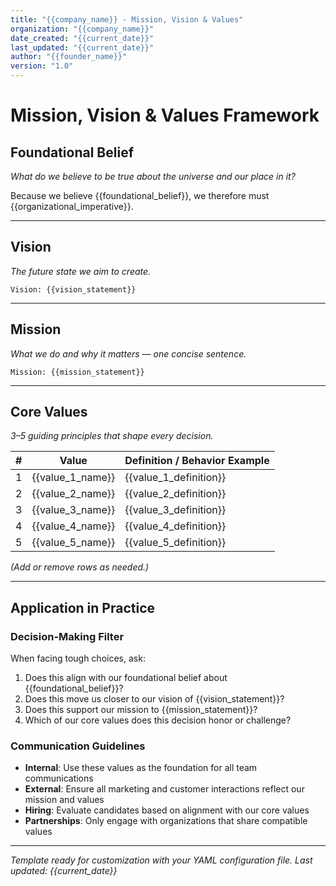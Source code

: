 ```yaml
---
title: "{{company_name}} - Mission, Vision & Values"
organization: "{{company_name}}"
date_created: "{{current_date}}"
last_updated: "{{current_date}}"
author: "{{founder_name}}"
version: "1.0"
---
```


# Mission, Vision & Values Framework

## Foundational Belief

*What do we believe to be true about the universe and our place in it?*

Because we believe {{foundational_belief}}, we therefore must {{organizational_imperative}}.

---

## Vision

*The future state we aim to create.*

```
Vision: {{vision_statement}}
```

---

## Mission

*What we do and why it matters — one concise sentence.*

```
Mission: {{mission_statement}}
```

---

## Core Values

*3–5 guiding principles that shape every decision.*

| # | Value | Definition / Behavior Example |
|---|-------|-------------------------------|
| 1 | {{value_1_name}} | {{value_1_definition}} |
| 2 | {{value_2_name}} | {{value_2_definition}} |
| 3 | {{value_3_name}} | {{value_3_definition}} |
| 4 | {{value_4_name}} | {{value_4_definition}} |
| 5 | {{value_5_name}} | {{value_5_definition}} |

*(Add or remove rows as needed.)*

---

## Application in Practice

### Decision-Making Filter
When facing tough choices, ask:
1. Does this align with our foundational belief about {{foundational_belief}}?
2. Does this move us closer to our vision of {{vision_statement}}?
3. Does this support our mission to {{mission_statement}}?
4. Which of our core values does this decision honor or challenge?

### Communication Guidelines
- **Internal**: Use these values as the foundation for all team communications
- **External**: Ensure all marketing and customer interactions reflect our mission and values
- **Hiring**: Evaluate candidates based on alignment with our core values
- **Partnerships**: Only engage with organizations that share compatible values

---

*Template ready for customization with your YAML configuration file.*
*Last updated: {{current_date}}*